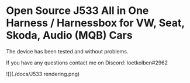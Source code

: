 # Open Source J533 All in One Harness / Harnessbox for VW, Seat, Skoda, Audio (MQB) Cars
The device has been tested and without problems.

If you have any questions contact me on Discord: loetkolben#2962

![](./docs/J533 rendering.png)
